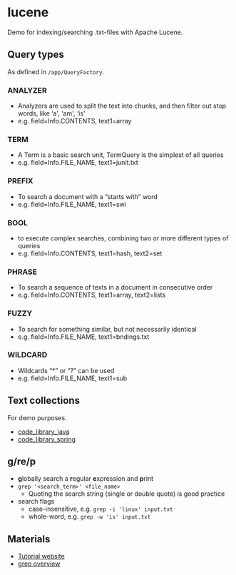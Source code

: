 # lucene

Demo for indexing/searching .txt-files with Apache Lucene.

## Query types

As defined in `/app/QueryFactory`.

### ANALYZER
- Analyzers are used to split the text into chunks, and then filter out stop words, like ‘a', ‘am', ‘is'
- e.g. field=Info.CONTENTS, text1=array

### TERM
- A Term is a basic search unit, TermQuery is the simplest of all queries
- e.g. field=Info.FILE_NAME, text1=junit.txt

### PREFIX
- To search a document with a “starts with” word
- e.g. field=Info.FILE_NAME, text1=swi

### BOOL
- to execute complex searches, combining two or more different types of queries
- e.g. field=Info.CONTENTS, text1=hash, text2=set

### PHRASE
- To search a sequence of texts in a document in consecutive order
- e.g. field=Info.CONTENTS, text1=array, text2=lists

### FUZZY
- To search for something similar, but not necessarily identical
- e.g. field=Info.FILE_NAME, text1=bndings.txt

### WILDCARD
- Wildcards “*” or “?” can be used
- e.g. field=Info.FILE_NAME, text1=sub

## Text collections

For demo purposes.

- [code_library_java](https://github.com/j-o-e-d-o-e/code_library_java)
- [code_library_spring](https://github.com/j-o-e-d-o-e/code_library_spring)

## g/re/p
- **g**lobally search a **r**egular **e**xpression and **p**rint
- `grep '<search_term>' <file_name>`
    - Quoting the search string (single or double quote) is good practice
- search flags
    - case-insensitive, e.g. `grep -i 'linux' input.txt`
    - whole-word, e.g. `grep -w 'is' input.txt`

## Materials

- [Tutorial website](https://www.baeldung.com/lucene)
- [grep overview](https://www.baeldung.com/linux/common-text-search)